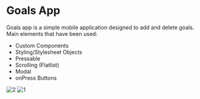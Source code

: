 # Goals App
 Goals app is a simple mobile application designed to add and delete goals. Main elements that have been used:

* Custom Components
* Styling/Stylesheet Objects
* Pressable
* Scrolling (Flatlist)
* Modal
* onPress Buttons

![2](https://user-images.githubusercontent.com/73048583/217813332-dfb252db-b2b6-4845-8c31-c508739a3490.jpg) ![1](https://user-images.githubusercontent.com/73048583/217813395-6c8c472c-ed09-476c-91cb-be84bbdf2262.jpg)

